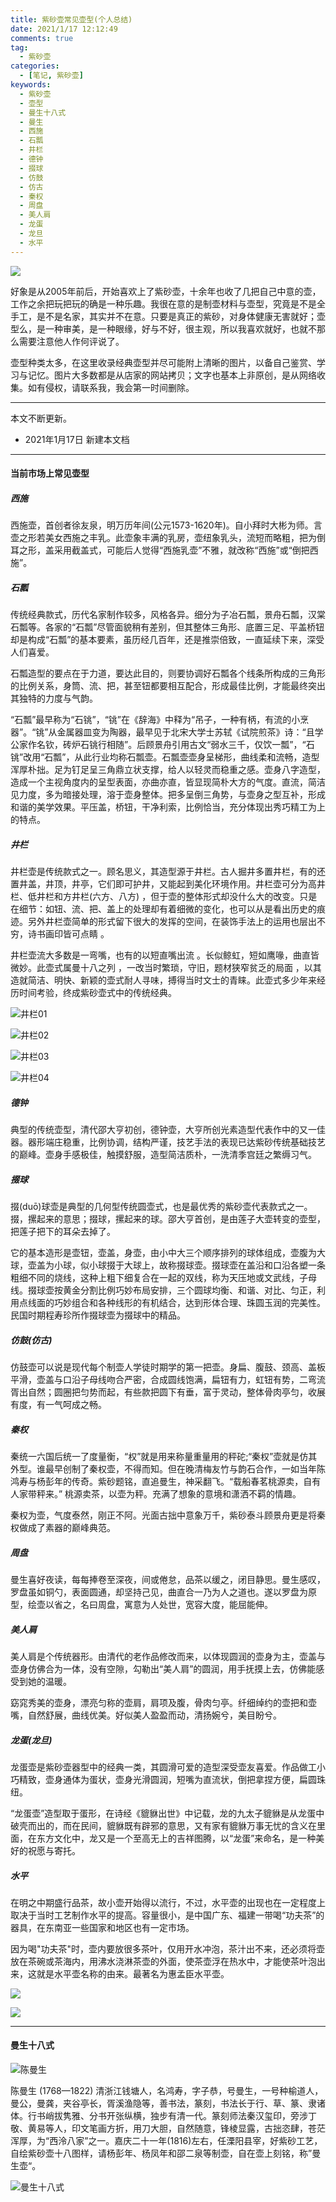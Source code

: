 ```yaml
---
title: 紫砂壶常见壶型(个人总结)
date: 2021/1/17 12:12:49
comments: true
tag: 
  - 紫砂壶
categories:
  - [笔记, 紫砂壶]
keywords:
  - 紫砂壶
  - 壶型
  - 曼生十八式
  - 曼生
  - 西施
  - 石瓢
  - 井栏
  - 德钟
  - 掇球
  - 仿鼓
  - 仿古
  - 秦权
  - 周盘
  - 美人肩
  - 龙蛋
  - 龙旦
  - 水平
---
```


![](https://oss.xknife.net/紫砂壶a0.png)

好象是从2005年前后，开始喜欢上了紫砂壶，十余年也收了几把自己中意的壶，工作之余把玩把玩的确是一种乐趣。我很在意的是制壶材料与壶型，究竟是不是全手工，是不是名家，其实并不在意。只要是真正的紫砂，对身体健康无害就好；壶型么，是一种审美，是一种眼缘，好与不好，很主观，所以我喜欢就好，也就不那么需要注意他人作何评说了。

壶型种类太多，在这里收录经典壶型并尽可能附上清晰的图片，以备自己鉴赏、学习与记忆。图片大多数都是从店家的网站拷贝；文字也基本上非原创，是从网络收集。如有侵权，请联系我，我会第一时间删除。

---

本文不断更新。

- 2021年1月17日 新建本文档

---

#### 当前市场上常见壶型

##### 西施

西施壶，首创者徐友泉，明万历年间(公元1573-1620年)。自小拜时大彬为师。言壶之形若美女西施之丰乳。此壶象丰满的乳房，壶纽象乳头，流短而略粗，把为倒耳之形，盖采用截盖式，可能后人觉得“西施乳壶”不雅，就改称“西施”或“倒把西施”。

##### 石瓢

传统经典款式，历代名家制作较多，风格各异。细分为子冶石瓢，景舟石瓢，汉棠石瓢等。各家的“石瓢”尽管面貌稍有差别，但其整体三角形、底置三足、平盖桥钮却是构成“石瓢”的基本要素，虽历经几百年，还是推崇倍致，一直延续下来，深受人们喜爱。

石瓢造型的要点在于力道，要达此目的，则要协调好石瓢各个线条所构成的三角形的比例关系，身筒、流、把，甚至钮都要相互配合，形成最佳比例，才能最终突出其独特的力度与气韵。

“石瓢”最早称为“石铫”，“铫”在《辞海》中释为“吊子，一种有柄，有流的小烹器”。“铫”从金属器皿变为陶器，最早见于北宋大学士苏轼《试院煎茶》诗：“且学公家作名钦，砖炉石铫行相随”。后顾景舟引用古文“弱水三千，仅饮一瓢”，“石铫”改用“石瓢”，从此行业均称石瓢壶。石瓢壶壶身呈梯形，曲线柔和流畅，造型浑厚朴拙。足为钉足呈三角鼎立状支撑，给人以轻灵而稳重之感。壶身八字造型，造成一个主视角度内的呈型表面，亦曲亦直，皆显现简朴大方的气度。直流，简洁见力度，多为暗接处理，溶于壶身整体。把多呈倒三角势，与壶身之型互补，形成和谐的美学效果。平压盖，桥钮，干净利索，比例恰当，充分体现出秀巧精工为上的特点。

##### 井栏

井栏壶是传统款式之一。顾名思义，其造型源于井栏。古人掘井多置井栏，有的还置井盖，井顶，井亭，它们即可护井，又能起到美化环境作用。井栏壶可分为高井栏、低井栏和方井栏(六方、八方) ，但于壶的整体形式却没什么大的改变。只是在细节：如钮、流、把、盖上的处理却有着细微的变化，也可以从是看出历史的痕迹。另外井栏壶简单的形式留下很大的发挥的空间，在装饰手法上的运用也层出不穷，诗书画印皆可点睛 。

井栏壶流大多数是一弯嘴，也有的以短直嘴出流 。长似鲸虹，短如鹰喙，曲直皆微妙。此壶式属曼十八之列 ，一改当时繁琐，守旧，题材狭窄贫乏的局面 ，以其造就简洁、明快、新颖的壶式耐人寻味，搏得当时文士的青睐。此壶式多少年来经历时间考验，终成紫砂壶式中的传统经典。

![井栏01](https://oss.xknife.net/井栏01.jpg)

![井栏02](https://oss.xknife.net/井栏02.jpg)

![井栏03](https://oss.xknife.net/井栏03.jpg)

![井栏04](https://oss.xknife.net/井栏04.jpg)

##### 德钟

典型的传统壶型，清代邵大亨初创，德钟壶，大亨所创光素造型代表作中的又一佳器。器形端庄稳重，比例协调，结构严谨，技艺手法的表现已达紫砂传统基础技艺的巅峰。壶身手感极佳，触摸舒服，造型简洁质朴，一洗清季宫廷之繁缛习气。

##### 掇球 

掇(duō)球壶是典型的几何型传统圆壶式，也是最优秀的紫砂壶代表款式之一。掇，摞起来的意思；掇球，摞起来的球。邵大亨首创，是由莲子大壶转变的壶型，把莲子把下的耳朵去掉了。

它的基本造形是壶钮，壶盖，身壶，由小中大三个顺序排列的球体组成，壶腹为大球，壶盖为小球，似小球掇于大球上，故称掇球壶。掇球壶在盖沿和口沿各塑一条粗细不同的烧线，这种上粗下细复合在一起的双线，称为天压地或文武线，子母线。掇球壶按黄金分割比例巧妙布局安排，三个圆球均衡、和谐、对比、匀正，利用点线面的巧妙组合和各种线形的有机结合，达到形体合理、珠圆玉润的完美性。民国时期程寿珍所作掇球壶为掇球中的精品。

##### 仿鼓(仿古)

仿鼓壶可以说是现代每个制壶人学徒时期学的第一把壶。身扁、腹鼓、颈高、盖板平滑，壶盖与口沿子母线吻合严密，合成圆线饱满，扁钮有力，虹钮有势，二弯流胥出自然；圆圈把匀势而起，有些款把圆下有垂，富于灵动，整体骨肉亭匀，收展有度，有一气呵成之畅。

##### 秦权

秦统一六国后统一了度量衡，“权”就是用来称量重量用的秤砣;“秦权”壶就是仿其外型。谁最早创制了秦权壶，不得而知。但在晚清梅友竹与韵石合作，一如当年陈鸿寿与杨彭年的传奇。紫砂题铭，直追曼生，神采翻飞。“载船春茗桃源卖，自有人家带秤来。” 桃源卖茶，以壶为秤。充满了想象的意境和潇洒不羁的情趣。

秦权为壶，气度泰然，刚正不阿。光面古拙中意象万千，紫砂泰斗顾景舟更是将秦权做成了素器的巅峰典范。

##### 周盘

曼生喜好夜读，每每捧卷至深夜，间或倦怠，品茶以缓之，闭目静思。曼生感叹，罗盘虽如铜勺，表面圆通，却坚持己见，曲直合一乃为人之道也。遂以罗盘为原型，绘壶以省之，名曰周盘，寓意为人处世，宽容大度，能屈能伸。

##### 美人肩

美人肩是个传统器形。由清代的老作品修改而来，以体现圆润的壶身为主，壶盖与壶身仿佛合为一体，没有空隙，勾勒出“美人肩”的圆润，用手抚摸上去，仿佛能感受到她的温暖。

窈窕秀美的壶身，漂亮匀称的壶肩，肩项及腹，骨肉匀亭。纤细绰约的壶把和壶嘴，自然舒展，曲线优美。好似美人盈盈而动，清扬婉兮，美目盼兮。

##### 龙蛋(龙旦)

龙蛋壶是紫砂壶器型中的经典一类，其圆滑可爱的造型深受壶友喜爱。作品做工小巧精致，壶身通体为蛋状，壶身光滑圆润，短嘴为直流状，倒把拿捏方便，扁圆珠纽。

“龙蛋壶”造型取于蛋形，在诗经《貔貅出世》中记载，龙的九太子貔貅是从龙蛋中破壳而出的，而在民间，貔貅既有辟邪的意思，又有家有貔貅万事无忧的含义在里面，在东方文化中，龙又是一个至高无上的吉祥图腾，以“龙蛋”来命名，是一种美好的祝愿与寄托。

##### 水平

在明之中期盛行品茶，故小壶开始得以流行，不过，水平壶的出现也在一定程度上取决于当时工艺制作水平的提高。容量很小，是中国广东、福建一带喝“功夫茶”的器具，在东南亚一些国家和地区也有一定市场。

因为喝"功夫茶"时，壶内要放很多茶叶，仅用开水冲泡，茶汁出不来，还必须将壶放在茶碗或茶海内，用沸水浇淋茶壶的外面，使茶壶浮在热水中，才能使茶叶泡出来，这就是水平壶名称的由来。最著名为惠孟臣水平壶。

![](https://oss.xknife.net/水平壶01.jpg)

![](https://oss.xknife.net/水平壶02.jpg)

---

#### 曼生十八式

![陈曼生](https://oss.xknife.net/陈曼生.jpg)

陈曼生 (1768—1822) 清浙江钱塘人，名鸿寿，字子恭，号曼生，一号种榆道人，曼公，曼龚，夹谷亭长，胥溪渔隐等，善书法，篆刻，书法长于行、草、篆、隶诸体。行书峭拔隽雅、分书开张纵横，独步有清一代。篆刻师法秦汉玺印，旁涉丁敬、黄易等人，印文笔画方折，用刀大胆，自然随意，锋棱显露，古拙恣肆，苍茫浑厚，为“西泠八家”之一。嘉庆二十一年(1816)左右，任溧阳县宰，好紫砂工艺，自绘紫砂壶十八图样，请杨彭年、杨凤年和邵二泉等制壶，自在壶上刻铭，称”曼生壶“。

![曼生十八式](https://oss.xknife.net/曼生十八式.jpg)